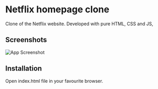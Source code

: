 # Netflix homepage clone

Clone of the Netflix website. Developed with pure HTML, CSS and JS,

## Screenshots

![App Screenshot](https://i.imgur.com/uSZjOEB.png)

## Installation

Open index.html file in your favourite browser.